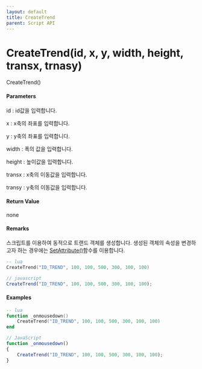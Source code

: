 ```yaml
---
layout: default
title: CreateTrend
parent: Script API
---
```

# CreateTrend\(id, x, y, width, height, transx, trnasy\)

CreateTrend\(\)

#### Parameters

id : id값을 입력합니다.

x : x축의 좌표를 입력합니다.

y : y축의 좌표를 입력합니다.

width : 폭의 값을 입력합니다.

height : 높이값을 입력합니다.

transx : x축의 이동값을 입력합니다.

transy : y축의 이동값을 입력합니다.

#### Return Value

none

#### Remarks

스크립트를 이용하여 동적으로 트랜드 객체를 생성합니다. 생성된 객체의 속성을 변경하고자 하는 경우에는 [SetAttribute\(\)](enusscriptapi_setattribute.md)함수를 이용합니다.

```lua
-- lua
CreateTrend("ID_TREND", 100, 100, 500, 300, 100, 100)
```

```js
// javascript
CreateTrend("ID_TREND", 100, 100, 500, 300, 100, 100);
```

#### 

#### Examples

```lua
-- lua
function _onmousedown()
    CreateTrend("ID_TREND", 100, 100, 500, 300, 100, 100)
end
```

```js
// JavaScript
function _onmousedown()
{    
    CreateTrend("ID_TREND", 100, 100, 500, 300, 100, 100);
}
```



